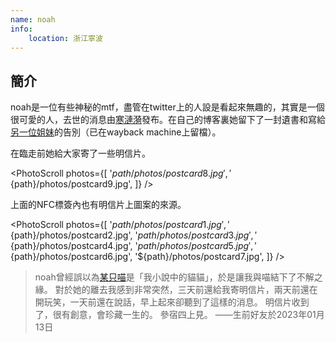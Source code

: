 ```yaml
---
name: noah
info:
    location: 浙江寧波
---
```


## 簡介

noah是一位有些神秘的mtf，盡管在twitter上的人設是看起來無趣的，其實是一個很可愛的人，去世的消息由[寒漣漪](https://twitter.com/HANLIANYI520/status/1613697897203367938)發布。在自己的博客裏她留下了一封遺書和寫給[另一位姐妹](https://one-among.us/Anilovr)的告別（已在wayback machine上留檔）。

在臨走前她給大家寄了一些明信片。

<PhotoScroll photos={[
    '${path}/photos/postcard8.jpg',
    '${path}/photos/postcard9.jpg',
]} />

上面的NFC標簽內也有明信片上圖案的來源。

<PhotoScroll photos={[
    '${path}/photos/postcard1.jpg',
    '${path}/photos/postcard2.jpg',
    '${path}/photos/postcard3.jpg',
    '${path}/photos/postcard4.jpg',
    '${path}/photos/postcard5.jpg',
    '${path}/photos/postcard6.jpg',
    '${path}/photos/postcard7.jpg',
]} />

> noah曾經誤以為[某只喵](https://one-among.us/MiocardMeow)是「我小說中的貓貓」，於是讓我與喵結下了不解之緣。
> 對於她的離去我感到非常突然，三天前還給我寄明信片，兩天前還在開玩笑，一天前還在說話，早上起來卻聽到了這樣的消息。
> 明信片收到了，很有創意，會珍藏一生的。
> 參宿四上見。
> ——生前好友於2023年01月13日
